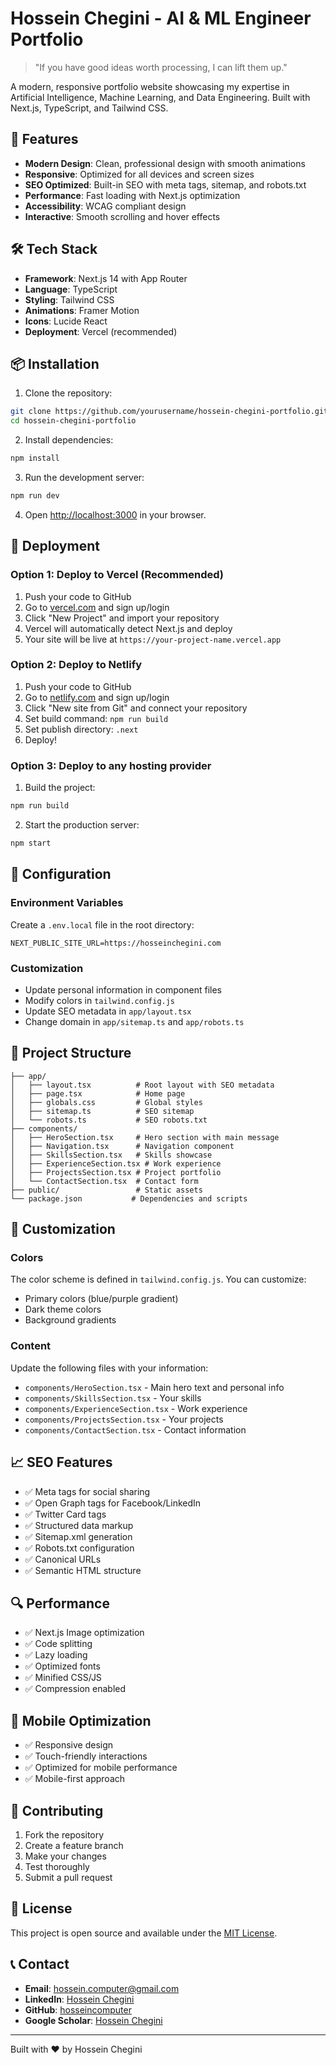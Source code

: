 # Hossein Chegini - AI & ML Engineer Portfolio

> "If you have good ideas worth processing, I can lift them up."

A modern, responsive portfolio website showcasing my expertise in Artificial Intelligence, Machine Learning, and Data Engineering. Built with Next.js, TypeScript, and Tailwind CSS.

## 🚀 Features

- **Modern Design**: Clean, professional design with smooth animations
- **Responsive**: Optimized for all devices and screen sizes
- **SEO Optimized**: Built-in SEO with meta tags, sitemap, and robots.txt
- **Performance**: Fast loading with Next.js optimization
- **Accessibility**: WCAG compliant design
- **Interactive**: Smooth scrolling and hover effects

## 🛠️ Tech Stack

- **Framework**: Next.js 14 with App Router
- **Language**: TypeScript
- **Styling**: Tailwind CSS
- **Animations**: Framer Motion
- **Icons**: Lucide React
- **Deployment**: Vercel (recommended)

## 📦 Installation

1. Clone the repository:
```bash
git clone https://github.com/yourusername/hossein-chegini-portfolio.git
cd hossein-chegini-portfolio
```

2. Install dependencies:
```bash
npm install
```

3. Run the development server:
```bash
npm run dev
```

4. Open [http://localhost:3000](http://localhost:3000) in your browser.

## 🚀 Deployment

### Option 1: Deploy to Vercel (Recommended)

1. Push your code to GitHub
2. Go to [vercel.com](https://vercel.com) and sign up/login
3. Click "New Project" and import your repository
4. Vercel will automatically detect Next.js and deploy
5. Your site will be live at `https://your-project-name.vercel.app`

### Option 2: Deploy to Netlify

1. Push your code to GitHub
2. Go to [netlify.com](https://netlify.com) and sign up/login
3. Click "New site from Git" and connect your repository
4. Set build command: `npm run build`
5. Set publish directory: `.next`
6. Deploy!

### Option 3: Deploy to any hosting provider

1. Build the project:
```bash
npm run build
```

2. Start the production server:
```bash
npm start
```

## 🔧 Configuration

### Environment Variables

Create a `.env.local` file in the root directory:

```env
NEXT_PUBLIC_SITE_URL=https://hosseinchegini.com
```

### Customization

- Update personal information in component files
- Modify colors in `tailwind.config.js`
- Update SEO metadata in `app/layout.tsx`
- Change domain in `app/sitemap.ts` and `app/robots.ts`

## 📁 Project Structure

```
├── app/
│   ├── layout.tsx          # Root layout with SEO metadata
│   ├── page.tsx            # Home page
│   ├── globals.css         # Global styles
│   ├── sitemap.ts          # SEO sitemap
│   └── robots.ts           # SEO robots.txt
├── components/
│   ├── HeroSection.tsx     # Hero section with main message
│   ├── Navigation.tsx      # Navigation component
│   ├── SkillsSection.tsx   # Skills showcase
│   ├── ExperienceSection.tsx # Work experience
│   ├── ProjectsSection.tsx # Project portfolio
│   └── ContactSection.tsx  # Contact form
├── public/                 # Static assets
└── package.json           # Dependencies and scripts
```

## 🎨 Customization

### Colors
The color scheme is defined in `tailwind.config.js`. You can customize:
- Primary colors (blue/purple gradient)
- Dark theme colors
- Background gradients

### Content
Update the following files with your information:
- `components/HeroSection.tsx` - Main hero text and personal info
- `components/SkillsSection.tsx` - Your skills
- `components/ExperienceSection.tsx` - Work experience
- `components/ProjectsSection.tsx` - Your projects
- `components/ContactSection.tsx` - Contact information

## 📈 SEO Features

- ✅ Meta tags for social sharing
- ✅ Open Graph tags for Facebook/LinkedIn
- ✅ Twitter Card tags
- ✅ Structured data markup
- ✅ Sitemap.xml generation
- ✅ Robots.txt configuration
- ✅ Canonical URLs
- ✅ Semantic HTML structure

## 🔍 Performance

- ✅ Next.js Image optimization
- ✅ Code splitting
- ✅ Lazy loading
- ✅ Optimized fonts
- ✅ Minified CSS/JS
- ✅ Compression enabled

## 📱 Mobile Optimization

- ✅ Responsive design
- ✅ Touch-friendly interactions
- ✅ Optimized for mobile performance
- ✅ Mobile-first approach

## 🤝 Contributing

1. Fork the repository
2. Create a feature branch
3. Make your changes
4. Test thoroughly
5. Submit a pull request

## 📄 License

This project is open source and available under the [MIT License](LICENSE).

## 📞 Contact

- **Email**: hossein.computer@gmail.com
- **LinkedIn**: [Hossein Chegini](https://www.linkedin.com/in/hossein-chegini/)
- **GitHub**: [hosseincomputer](https://github.com/hosseincomputer)
- **Google Scholar**: [Hossein Chegini](https://scholar.google.com/citations?user=8daZaoUAAAAJ&hl=en)

---

Built with ❤️ by Hossein Chegini
